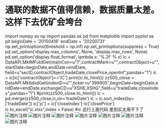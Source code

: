 # 通联的数据不值得信赖，数据质量太差。这样下去优矿会垮台

import numpy as np
import pandas as pd
from matplotlib import pyplot as plt
beginDate = '20150416'
endDate = '20200731'
np.set_printoptions(threshold = np.inf)
np.set_printoptions(suppress = True)
pd.set_option('display.max_columns', None, 'display.max_rows', None)
pd.set_option('display.float_format', lambda x: '%.2f' % x)
ic = DataAPI.MktMFutdGet(mainCon=u"1",contractMark=u"",contractObject=u"",startDate=beginDate,endDate=endDate,
                         field=u"secID,contractObject,tradeDate,closePrice,openInt",pandas="1")
ic = ic[ic['contractObject']=='IC']
print(ic.to_html())
zz500_close = DataAPI.MktIdxdGet(indexID=u"",ticker=u"399905",beginDate=beginDate,endDate=endDate,exchangeCD=u"XSHE,XSHG",field=u"tradeDate,closeIndex",pandas="1")
#print(zz500_close.to_html())
ic = pd.merge(zz500_close,ic,on='tradeDate')
ic = ic.sort_index(by=['tradeDate'])
ic['jc'] = ic['closeIndex']-ic['closePrice']
ic.to_excel("ic.xlsx",index = False)
#ic
远行上面代码
差到实太用不下了
![图片注释](http://storage-uqer.datayes.com/5cb6e0cab44ffc012fe3ecd3/87f2129a-da49-11ea-ac05-0242ac140002)
![图片注释](http://storage-uqer.datayes.com/5cb6e0cab44ffc012fe3ecd3/93d2517e-da49-11ea-b8e4-0242ac140002)
![图片注释](http://storage-uqer.datayes.com/5cb6e0cab44ffc012fe3ecd3/9c283fc8-da49-11ea-ac05-0242ac140002)
![图片注释](http://storage-uqer.datayes.com/5cb6e0cab44ffc012fe3ecd3/a1445596-da49-11ea-ac05-0242ac140002)
![图片注释](http://storage-uqer.datayes.com/5cb6e0cab44ffc012fe3ecd3/bf91265a-da49-11ea-b8e4-0242ac140002)
![图片注释](http://storage-uqer.datayes.com/5cb6e0cab44ffc012fe3ecd3/c4d15536-da49-11ea-ac05-0242ac140002)
![图片注释](http://storage-uqer.datayes.com/5cb6e0cab44ffc012fe3ecd3/cd8bc22e-da49-11ea-ac05-0242ac140002)
